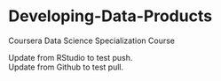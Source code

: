 # Developing-Data-Products
Coursera Data Science Specialization Course

Update from RStudio to test push.  
Update from Github to test pull.

